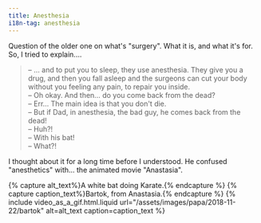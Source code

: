 ```yaml
---
title: Anesthesia
i18n-tag: anesthesia
---
```


Question of the older one on what's "surgery". What it is, and what it's for. So, I tried to explain....

<!-- more -->

> – ... and to put you to sleep, they use anesthesia. They give you a drug, and then you fall asleep and the surgeons can cut your body without you feeling any pain, to repair you inside.  
> – Oh okay. And then… do you come back from the dead?  
> – Err… The main idea is that you don't die.  
> – But if Dad, in anesthesia, the bad guy, he comes back from the dead!  
> – Huh?!  
> – With his bat!  
> – What?!

I thought about it for a long time before I understood. He confused "anesthetics" with... the animated movie "Anastasia".

{% capture alt_text%}A white bat doing Karate.{% endcapture %}
{% capture caption_text%}Bartok, from Anastasia.{% endcapture %}
{% include video_as_a_gif.html.liquid
url="/assets/images/papa/2018-11-22/bartok"
alt=alt_text
caption=caption_text
%}